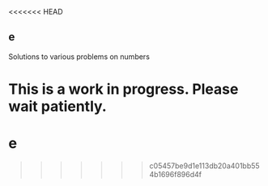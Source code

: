 <<<<<<< HEAD
## e
Solutions to various problems on numbers

This is a work in progress. Please wait patiently.
=======
# e
>>>>>>> c05457be9d1e113db20a401bb554b1696f896d4f
